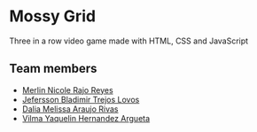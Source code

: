 # Mossy Grid
Three in a row video game made with HTML, CSS and JavaScript

## Team members

- [Merlin Nicole Rajo Reyes](https://github.com/JeferssonTrejos/MossyGrid)
- [Jefersson Bladimir Trejos Lovos](https://www.linkedin.com/in/jefferson-bladimir-lovo-a49192289/)
- [Dalia Melissa Araujo Rivas](https://github.com/JeferssonTrejos/MossyGrid)
- [Vilma Yaquelin Hernandez Argueta](https://github.com/JeferssonTrejos/MossyGrid)
